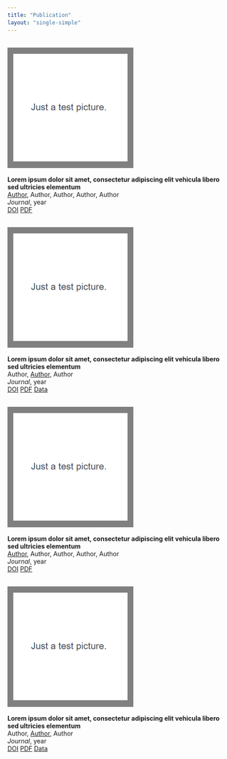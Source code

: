 ```yaml
---
title: "Publication"
layout: "single-simple"
---
```


<!------------------------- 4 Publication -------------------------> <you can change these as your preference>

<!---------- 4.1 start ----------> <The part no need for modification>

<div class="row">
<div class="col">
<br> <This  is used to create a line break>

<!---------- 4.2 Selected Publications ---------->


<!---------- 4.2 publication1 ---------->

<div class="row">

<div class="col-sm-3 mb-2">
    <img src="/publication/publication.png">
</div>

<div class="col-sm-9 mb-2 align-self-end">

**Lorem ipsum dolor sit amet, consectetur adipiscing elit vehicula libero sed ultricies elementum**\
<u>Author</u>, Author, Author, Author, Author\
*Journal*, year\
<a href="https://github.com" class="btn btn-sm btn-outline-dark z-depth-0" role="button" target="_blank">DOI</a>
<a href="/publication/publication.pdf" class="btn btn-sm btn-outline-dark z-depth-0" role="button" target="_blank">PDF</a>
</div>
</div>
<br> <This  is used to create a line break>

<!---------- 4.3 publication2 ---------->

<div class="row">

<div class="col-sm-3 mb-2">
    <img src="/publication/publication.png">
</div>

<div class="col-sm-9 mb-2 align-self-end">

**Lorem ipsum dolor sit amet, consectetur adipiscing elit vehicula libero sed ultricies elementum**\
Author, <u>Author</u>, Author\
*Journal*, year\
<a href="https://github.com" class="btn btn-sm btn-outline-dark z-depth-0" role="button" target="_blank">DOI</a>
<a href="/publication/publication.pdf" class="btn btn-sm btn-outline-dark z-depth-0" role="button" target="_blank">PDF</a>
<a href="https://github.com" class="btn btn-sm btn-outline-dark z-depth-0" role="button" target="_blank">Data</a>
</div>
</div>
<br> <This  is used to create a line break>

<!---------- 4.4 publication3 ---------->

<div class="row">

<div class="col-sm-3 mb-2">
    <img src="/publication/publication.png">
</div>

<div class="col-sm-9 mb-2 align-self-end">

**Lorem ipsum dolor sit amet, consectetur adipiscing elit vehicula libero sed ultricies elementum**\
<u>Author</u>, Author, Author, Author, Author\
*Journal*, year\
<a href="https://github.com" class="btn btn-sm btn-outline-dark z-depth-0" role="button" target="_blank">DOI</a>
<a href="/publication/publication.pdf" class="btn btn-sm btn-outline-dark z-depth-0" role="button" target="_blank">PDF</a>
</div>
</div>
<br> <This  is used to create a line break>

<!---------- 4.5 publication4 ---------->

<div class="row">

<div class="col-sm-3 mb-2">
    <img src="/publication/publication.png">
</div>

<div class="col-sm-9 mb-2 align-self-end">

**Lorem ipsum dolor sit amet, consectetur adipiscing elit vehicula libero sed ultricies elementum**\
Author, <u>Author</u>, Author\
*Journal*, year\
<a href="https://github.com" class="btn btn-sm btn-outline-dark z-depth-0" role="button" target="_blank">DOI</a>
<a href="/publication/publication.pdf" class="btn btn-sm btn-outline-dark z-depth-0" role="button" target="_blank">PDF</a>
<a href="https://github.com" class="btn btn-sm btn-outline-dark z-depth-0" role="button" target="_blank">Data</a>
</div>
</div>
<br> <This  is used to create a line break>

<!---------- 4.4 end ---------->
</div>
</div>